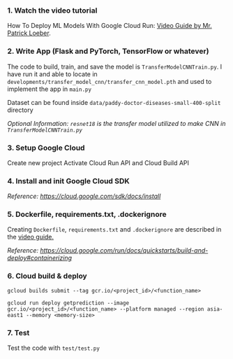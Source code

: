 ### 1. Watch the video tutorial

How To Deploy ML Models With Google Cloud Run: [Video Guide by Mr. Patrick Loeber](https://www.youtube.com/watch?v=vieoHqt7pxo&t=314s).

### 2. Write App (Flask and PyTorch, TensorFlow or whatever)

The code to build, train, and save the model is `TransferModelCNNTrain.py`.
I have run it and able to locate in `developments/transfer_model_cnn/transfer_cnn_model.pth`
and used to implement the app in `main.py`

Dataset can be found inside `data/paddy-doctor-diseases-small-400-split` directory

_Optional Information: `resnet18` is the transfer model utilized to make CNN in `TransferModelCNNTrain.py`_

### 3. Setup Google Cloud

Create new project
Activate Cloud Run API and Cloud Build API

### 4. Install and init Google Cloud SDK

_Reference:_
*https://cloud.google.com/sdk/docs/install*

### 5. Dockerfile, requirements.txt, .dockerignore

Creating `Dockerfile`, `requirements.txt` and `.dockerignore` are described in the [video guide.](https://www.youtube.com/watch?v=vieoHqt7pxo&t=314s)

_Reference:_
*https://cloud.google.com/run/docs/quickstarts/build-and-deploy#containerizing*

### 6. Cloud build & deploy

```
gcloud builds submit --tag gcr.io/<project_id>/<function_name>
```

```
gcloud run deploy getprediction --image gcr.io/<project_id>/<function_name> --platform managed --region asia-east1 --memory <memory-size>
```

### 7. Test

Test the code with `test/test.py`
